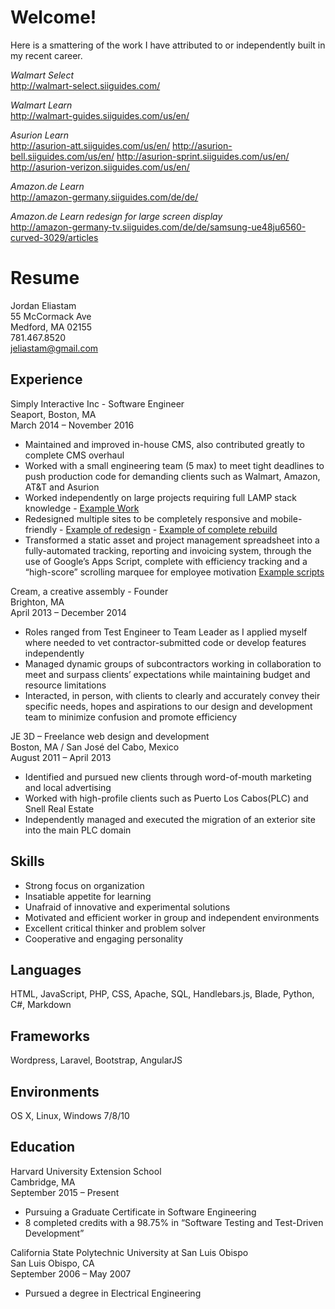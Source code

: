 # Welcome!

Here is a smattering of the work I have attributed to or independently built in my recent career.

*Walmart Select*  
http://walmart-select.siiguides.com/

*Walmart Learn*  
http://walmart-guides.siiguides.com/us/en/

*Asurion Learn*  
http://asurion-att.siiguides.com/us/en/
http://asurion-bell.siiguides.com/us/en/
http://asurion-sprint.siiguides.com/us/en/
http://asurion-verizon.siiguides.com/us/en/

*Amazon.de Learn*  
http://amazon-germany.siiguides.com/de/de/

*Amazon.de Learn redesign for large screen display*  
http://amazon-germany-tv.siiguides.com/de/de/samsung-ue48ju6560-curved-3029/articles

# Resume


Jordan Eliastam  
55 McCormack Ave  
Medford, MA 02155  
781.467.8520  
jeliastam@gmail.com


## Experience

Simply Interactive Inc - Software Engineer  
Seaport, Boston, MA  
March 2014 – November 2016  

* Maintained and improved in-house CMS, also contributed greatly to complete CMS overhaul
* Worked with a small engineering team (5 max) to meet tight deadlines to push production code for demanding clients such as Walmart, Amazon, AT&T and Asurion
* Worked independently on large projects requiring full LAMP stack knowledge - [Example Work](https://github.com/jeliastam/Resume/tree/master/full%20stack%20tools)
* Redesigned multiple sites to be completely responsive and mobile-friendly - [Example of redesign](http://asurion-att.siiguides.com) - [Example of complete rebuild](http://walmart-guides.siiguides.com/us/en/)
* Transformed a static asset and project management spreadsheet into a fully-automated tracking, reporting and invoicing system, through the use of Google’s Apps Script, complete with efficiency tracking and a “high-score” scrolling marquee for employee motivation [Example scripts](https://github.com/jeliastam/Resume/tree/master/Google%20apps%20scripts)

Cream, a creative assembly - Founder  
Brighton, MA  
April 2013 – December 2014  

* Roles ranged from Test Engineer to Team Leader as I applied myself where needed to vet contractor-submitted code or develop features independently
* Managed dynamic groups of subcontractors working in collaboration to meet and surpass clients’ expectations while maintaining budget and resource limitations
* Interacted, in person, with clients to clearly and accurately convey their specific needs, hopes and aspirations to our design and development team to minimize confusion and promote efficiency

JE 3D – Freelance web design and development  
Boston, MA / San José del Cabo, Mexico  
August 2011 – April 2013  

* Identified and pursued new clients through word-of-mouth marketing and local advertising
* Worked with high-profile clients such as Puerto Los Cabos(PLC) and Snell Real Estate
* Independently managed and executed the migration of an exterior site into the main PLC domain

## Skills

* Strong focus on organization 
* Insatiable appetite for learning
* Unafraid of innovative and experimental solutions
* Motivated and efficient worker in group and independent environments
* Excellent critical thinker and problem solver
* Cooperative and engaging personality

## Languages

HTML, JavaScript, PHP, CSS, Apache, SQL, Handlebars.js, Blade, Python, C#, Markdown

## Frameworks

Wordpress, Laravel, Bootstrap, AngularJS

## Environments

OS X, Linux, Windows 7/8/10


## Education

Harvard University Extension School  
Cambridge, MA  
September 2015 – Present

* Pursuing a Graduate Certificate in Software Engineering
* 8 completed credits with a 98.75% in “Software Testing and Test-Driven Development”

California State Polytechnic University at San Luis Obispo  
San Luis Obispo, CA  
September 2006 – May 2007  

* Pursued a degree in Electrical Engineering